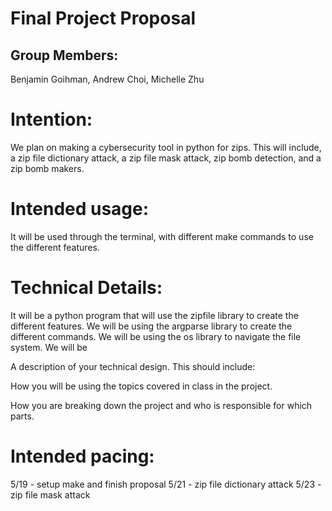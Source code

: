 # Final Project Proposal

## Group Members:

Benjamin Goihman, Andrew Choi, Michelle Zhu

# Intention:

We plan on making a cybersecurity tool in python for zips. This will include, a zip file dictionary attack, a zip file mask attack, zip bomb detection, and a zip bomb makers.    
# Intended usage:

It will be used through the terminal, with different make commands to use the different features.
  
# Technical Details:

It will be a python program that will use the zipfile library to create the different features. We will be using the argparse library to create the different commands. We will be using the os library to navigate the file system. We will be 

A description of your technical design. This should include: 
   
How you will be using the topics covered in class in the project.
     
How you are breaking down the project and who is responsible for which parts.
  
    
# Intended pacing:

5/19 - setup make and finish proposal
5/21 - zip file dictionary attack
5/23 - zip file mask attack
